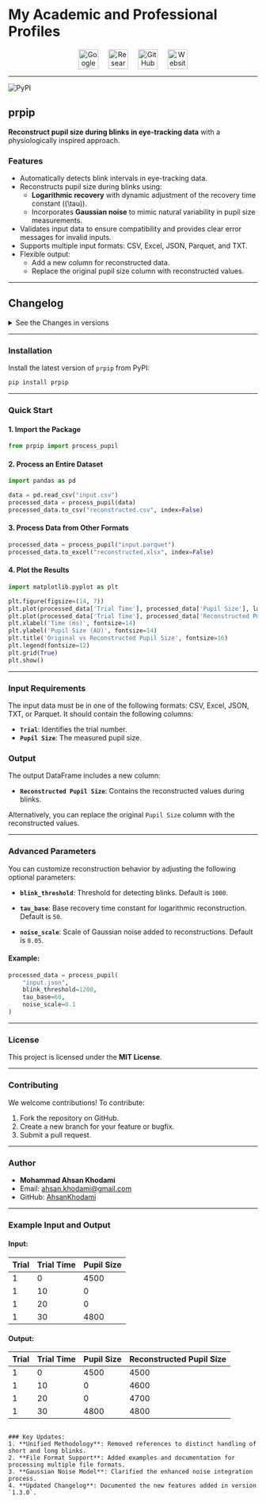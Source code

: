 # My Academic and Professional Profiles

<div style="display: flex; align-items: center; justify-content: center; gap: 20px; text-align: center;">

  <a href="https://scholar.google.com/citations?user=WCqPnS4AAAAJ&hl=en" target="_blank">
    <img src="https://upload.wikimedia.org/wikipedia/commons/thumb/c/c7/Google_Scholar_logo.svg/2048px-Google_Scholar_logo.svg.png" alt="Google Scholar" style="width:40px;height:40px;">
  </a>

  <a href="https://www.researchgate.net/profile/M-Ahsan-Khodami" target="_blank">
    <img src="https://upload.wikimedia.org/wikipedia/commons/5/5e/ResearchGate_icon_SVG.svg" alt="ResearchGate" style="width:40px;height:40px;">
  </a>

  <a href="https://github.com/Ahsankhodami" target="_blank">
    <img src="https://github.githubassets.com/images/modules/logos_page/GitHub-Mark.png" alt="GitHub" style="width:40px;height:40px;">
  </a>

  <a href="https://khodami.site" target="_blank">
    <img src="https://www.svgrepo.com/show/474749/broken-link.svg" alt="Website" style="width:40px;height:40px;">
  </a>

</div>
<hr>

![PyPI](https://img.shields.io/pypi/v/prpip)

## **prpip**
**Reconstruct pupil size during blinks in eye-tracking data** with a physiologically inspired approach.

### **Features**
- Automatically detects blink intervals in eye-tracking data.
- Reconstructs pupil size during blinks using:
  - **Logarithmic recovery** with dynamic adjustment of the recovery time constant (\(\tau\)).
  - Incorporates **Gaussian noise** to mimic natural variability in pupil size measurements.
- Validates input data to ensure compatibility and provides clear error messages for invalid inputs.
- Supports multiple input formats: CSV, Excel, JSON, Parquet, and TXT.
- Flexible output:
  - Add a new column for reconstructed data.
  - Replace the original pupil size column with reconstructed values.

---

## **Changelog**

<details>
  <summary>See the Changes in versions</summary>

### **Version 0.0.post1**
- Initial release of `prpip`.
- Implemented logarithmic recovery for long blinks and linear blending for short blinks.
- Added stochastic variability to mimic natural pupil fluctuations.
- Supported batch processing of datasets and individual trials.

### **Version 1.1.0dev1 - Pre-Release**
- Enhanced noise scaling for long-blink reconstructions.
- Added advanced parameter customization (`tau`, `noise_scale`).
- Improved boundary smoothing for blink transitions.

### **Version 1.2.1**
- Introduced additional output format options.
- Optimized performance for large datasets.

### **Version 1.2.3**
- Added a check in `detect_blinks` to print a message when no blinks are detected in the trial data.
- Improved handling of floating-point time indices during pupil reconstruction, ensuring compatibility with non-integer time formats.
- Fixed minor bugs related to batch processing of trials.
- Improved error messages for invalid inputs, making debugging easier for users.

### **Version 1.3.0**
- Unified reconstruction method: removed distinctions between short and long blinks.
- Added support for multiple file formats: CSV, Excel, JSON, TXT, and Parquet.
- Incorporated comprehensive input validation to ensure consistent and robust data processing.
- Enhanced the Gaussian noise model for more realistic reconstruction.
- Optimized compatibility with `pandas` and modern data workflows.

### **Version 1.3.2**
  This Version is alinged `blink detection` based on (Hershman, 2018) work to have a better detection of blinks
   - A new `smooth` function implements a moving average to reduce noise in the pupil size signal.
   - `monotonically_dec` and `monotonically_inc` arrays are used to refine blink onset (decreasing) and offset (increasing) points.
   - Blinks are identified where pupil size equals zero, using transitions detected via the `diff` function.
   - Handles blinks at the start or end of the data, ensuring valid onset and offset indices.
   - Consecutive blinks within `concat_gap_interval` are merged to avoid over-segmentation.
   - Blink intervals are returned as tuples of start and end indices, refined based on smoothing and monotonicity. 


</details>

---

### **Installation**
Install the latest version of `prpip` from PyPI:

```bash
pip install prpip
```

---

### **Quick Start**

#### **1. Import the Package**
```python
from prpip import process_pupil
```

#### **2. Process an Entire Dataset**
```python
import pandas as pd

data = pd.read_csv("input.csv")
processed_data = process_pupil(data)
processed_data.to_csv("reconstructed.csv", index=False)
```

#### **3. Process Data from Other Formats**
```python
processed_data = process_pupil("input.parquet")
processed_data.to_excel("reconstructed.xlsx", index=False)
```

#### **4. Plot the Results**
```python
import matplotlib.pyplot as plt

plt.figure(figsize=(14, 7))
plt.plot(processed_data['Trial Time'], processed_data['Pupil Size'], label='Original Pupil Size (with Blinks)', alpha=0.6)
plt.plot(processed_data['Trial Time'], processed_data['Reconstructed Pupil Size'], label='Reconstructed Pupil Size', linestyle='--')
plt.xlabel('Time (ms)', fontsize=14)
plt.ylabel('Pupil Size (AU)', fontsize=14)
plt.title('Original vs Reconstructed Pupil Size', fontsize=16)
plt.legend(fontsize=12)
plt.grid(True)
plt.show()
```

---

### **Input Requirements**
The input data must be in one of the following formats: CSV, Excel, JSON, TXT, or Parquet. It should contain the following columns:
- **`Trial`**: Identifies the trial number.
- **`Pupil Size`**: The measured pupil size.

### **Output**
The output DataFrame includes a new column:
- **`Reconstructed Pupil Size`**: Contains the reconstructed values during blinks.

Alternatively, you can replace the original `Pupil Size` column with the reconstructed values.

---

### **Advanced Parameters**
You can customize reconstruction behavior by adjusting the following optional parameters:

- **`blink_threshold`**:
  Threshold for detecting blinks. Default is `1000`.

- **`tau_base`**:
  Base recovery time constant for logarithmic reconstruction. Default is `50`.

- **`noise_scale`**:
  Scale of Gaussian noise added to reconstructions. Default is `0.05`.

#### Example:
```python
processed_data = process_pupil(
    "input.json",
    blink_threshold=1200,
    tau_base=60,
    noise_scale=0.1
)
```

---

### **License**
This project is licensed under the **MIT License**.

---

### **Contributing**
We welcome contributions! To contribute:
1. Fork the repository on GitHub.
2. Create a new branch for your feature or bugfix.
3. Submit a pull request.

---

### **Author**
- **Mohammad Ahsan Khodami**
- Email: [ahsan.khodami@gmail.com](mailto:ahsan.khodami@gmail.com)
- GitHub: [AhsanKhodami](https://github.com/AhsanKhodami)

---

### **Example Input and Output**
#### **Input:**
| Trial | Trial Time | Pupil Size |
|-------|------------|------------|
| 1     | 0          | 4500       |
| 1     | 10         | 0          |
| 1     | 20         | 0          |
| 1     | 30         | 4800       |

#### **Output:**
| Trial | Trial Time | Pupil Size | Reconstructed Pupil Size |
|-------|------------|------------|--------------------------|
| 1     | 0          | 4500       | 4500                    |
| 1     | 10         | 0          | 4600                    |
| 1     | 20         | 0          | 4700                    |
| 1     | 30         | 4800       | 4800                    |
```

### Key Updates:
1. **Unified Methodology**: Removed references to distinct handling of short and long blinks.
2. **File Format Support**: Added examples and documentation for processing multiple file formats.
3. **Gaussian Noise Model**: Clarified the enhanced noise integration process.
4. **Updated Changelog**: Documented the new features added in version `1.3.0`.
